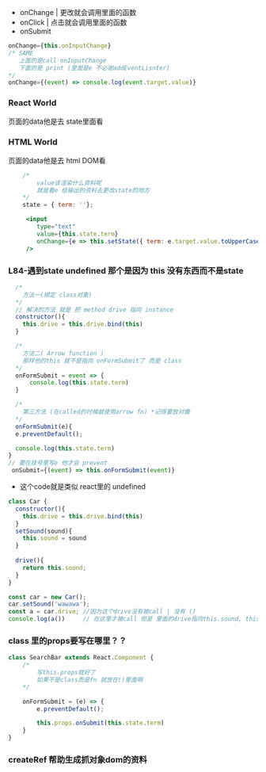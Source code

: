 * onChange | 更改就会调用里面的函数
* onClick  | 点击就会调用里面的函数
* onSubmit

``` jsx
onChange={this.onInputChange}
/* SAME 
   上面的是call onInputChange 
   下面的是 print (里面是e 不必谢addEventLisnter)
*/
onChange={(event) => console.log(event.target.value)}
```

### React World
<p>页面的data他是去 state里面看</p>

### HTML World
<p>页面的data他是去 html DOM看</p>

``` jsx
    /*
        value该渲染什么资料呢
        就是看e 给输出的资料去更改state的地方
    */
    state = { term: ''};

     <input 
        type="text" 
        value={this.state.term} 
        onChange={e => this.setState({ term: e.target.value.toUpperCase() })} 
     />
```
 
### L84-遇到state undefined 那个是因为 this 没有东西而不是state

``` javascript
  /*
    方法一(绑定 class对象)
  */
  // 解决的方法 就是 把 method drive 指向 instance 
  constructor(){
    this.drive = this.drive.bind(this)
  }

  /*
    方法二( Arrow function )
    那样他的this 就不是指向 onFormSubmit了 而是 class
  */
  onFormSubmit = event => {
      console.log(this.state.term)
  }

  /*
    第三方法 (在called的时候就使用arrow fn) *记得要放对像
  */
  onFormSubmit(e){
  e.preventDefault();

  console.log(this.state.term)
}
// 要在挂号里写e 他才会 prevent
 onSubmit={(event) => this.onFormSubmit(event)}
```


* 这个code就是类似 react里的 undefined

``` javascript
class Car {
  constructor(){
    this.drive = this.drive.bind(this)
  }
  setSound(sound){
    this.sound = sound
  }
  
  drive(){
    return this.sound;
  }
}

const car = new Car();
car.setSound('wawawa');
const a = car.drive; //因为这个drive没有被call | 没有 ()
console.log(a())     // 在这里才被call 但是 里面的drive指向this.sound, this是谁调用它 它指向谁 但是这个a()调用它 它没this对象
```


### class 里的props要写在哪里？？

``` javascript 
class SearchBar extends React.Component {
    /*
        写this.props就好了
        如果不是class而是fn 就放在()里面啊
    */

    onFormSubmit = (e) => {
        e.preventDefault();

        this.props.onSubmit(this.state.term)
    }
}
```

### createRef 帮助生成抓对象dom的资料